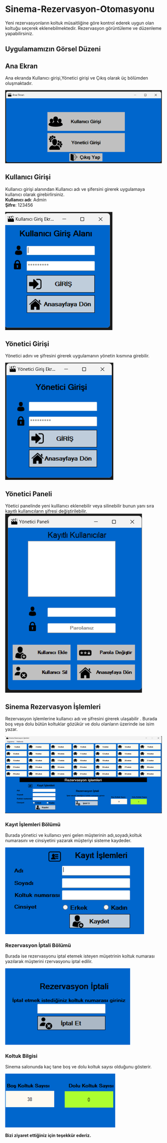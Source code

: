 # Sinema-Rezervasyon-Otomasyonu
Yeni rezervasyonların koltuk müsaitliğine göre kontrol ederek uygun olan koltuğu seçerek eklenebilmektedir. Rezervasyon görüntüleme ve düzenleme yapabilirsiniz.
## Uygulamamızın Görsel Düzeni
## Ana Ekran
Ana ekranda Kullanıcı girişi,Yönetici girişi ve Çıkış olarak üç bölümden oluşmaktadır.

![alt text](1.png)

## Kullanıcı Girişi
Kullanıcı girişi alanından Kullanıcı adı ve şifersini girerek uygulamaya kullanıcı olarak girebirlirsiniz.
<br>**Kullanıcı adı**: Admin <br>
 **Şifre**: 123456 

 ![alt text](2.png)

 ## Yönetici Girişi
Yönetici adını ve şifresini girerek uygulamanın yönetin kısmına girebilir.

 ![alt text](3.png)
 ## Yönetici Paneli

Yöetici panelinde yeni kulllanıcı eklenebilir veya silinebilir bunun yanı sıra kayıtlı kullanıcıların şifresi değiştirilebilir.
 ![alt text](8.png)

 ## Sinema Rezervasyon İşlemleri
 Rezervasyon işlemlerine kullanıcı adı ve şifresini girerek ulaşabilir . Burada boş veya dolu bütün koltuklar gözükür ve dolu olanların üzerinde ise isim yazar.

  ![alt text](4.png)

  ### Kayıt İşlemleri Bölümü

  Burada yönetici ve kullanıcı yeni gelen müşterinin adı,soyadı,koltuk numarasını ve cinsiyetini yazarak müşteriyi sisteme kaydeder.

   ![alt text](5.png)

   ### Rezervasyon İptali Bölümü 

   Burada ise rezervasyonu iptal etemek isteyen müşetrinin koltuk numarası yazılarak müşterini rzervasyonu iptal edilir.

 ![alt text](6.png)
 
   ### Koltuk Bilgisi

   Sinema salonunda kaç tane boş ve dolu koltuk sayısı olduğunu gösterir.

 ![alt text](7.png)


**Bizi ziyaret ettiğiniz için teşekkür ederiz.**
